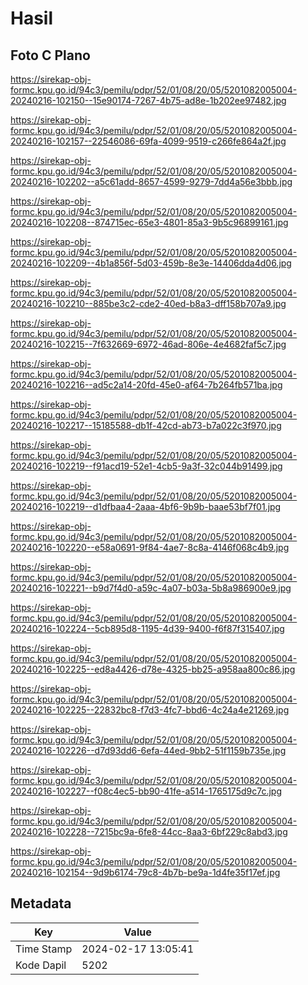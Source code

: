 # Hasil

## Foto C Plano

https://sirekap-obj-formc.kpu.go.id/94c3/pemilu/pdpr/52/01/08/20/05/5201082005004-20240216-102150--15e90174-7267-4b75-ad8e-1b202ee97482.jpg

https://sirekap-obj-formc.kpu.go.id/94c3/pemilu/pdpr/52/01/08/20/05/5201082005004-20240216-102157--22546086-69fa-4099-9519-c266fe864a2f.jpg

https://sirekap-obj-formc.kpu.go.id/94c3/pemilu/pdpr/52/01/08/20/05/5201082005004-20240216-102202--a5c61add-8657-4599-9279-7dd4a56e3bbb.jpg

https://sirekap-obj-formc.kpu.go.id/94c3/pemilu/pdpr/52/01/08/20/05/5201082005004-20240216-102208--874715ec-65e3-4801-85a3-9b5c96899161.jpg

https://sirekap-obj-formc.kpu.go.id/94c3/pemilu/pdpr/52/01/08/20/05/5201082005004-20240216-102209--4b1a856f-5d03-459b-8e3e-14406dda4d06.jpg

https://sirekap-obj-formc.kpu.go.id/94c3/pemilu/pdpr/52/01/08/20/05/5201082005004-20240216-102210--885be3c2-cde2-40ed-b8a3-dff158b707a9.jpg

https://sirekap-obj-formc.kpu.go.id/94c3/pemilu/pdpr/52/01/08/20/05/5201082005004-20240216-102215--7f632669-6972-46ad-806e-4e4682faf5c7.jpg

https://sirekap-obj-formc.kpu.go.id/94c3/pemilu/pdpr/52/01/08/20/05/5201082005004-20240216-102216--ad5c2a14-20fd-45e0-af64-7b264fb571ba.jpg

https://sirekap-obj-formc.kpu.go.id/94c3/pemilu/pdpr/52/01/08/20/05/5201082005004-20240216-102217--15185588-db1f-42cd-ab73-b7a022c3f970.jpg

https://sirekap-obj-formc.kpu.go.id/94c3/pemilu/pdpr/52/01/08/20/05/5201082005004-20240216-102219--f91acd19-52e1-4cb5-9a3f-32c044b91499.jpg

https://sirekap-obj-formc.kpu.go.id/94c3/pemilu/pdpr/52/01/08/20/05/5201082005004-20240216-102219--d1dfbaa4-2aaa-4bf6-9b9b-baae53bf7f01.jpg

https://sirekap-obj-formc.kpu.go.id/94c3/pemilu/pdpr/52/01/08/20/05/5201082005004-20240216-102220--e58a0691-9f84-4ae7-8c8a-4146f068c4b9.jpg

https://sirekap-obj-formc.kpu.go.id/94c3/pemilu/pdpr/52/01/08/20/05/5201082005004-20240216-102221--b9d7f4d0-a59c-4a07-b03a-5b8a986900e9.jpg

https://sirekap-obj-formc.kpu.go.id/94c3/pemilu/pdpr/52/01/08/20/05/5201082005004-20240216-102224--5cb895d8-1195-4d39-9400-f6f87f315407.jpg

https://sirekap-obj-formc.kpu.go.id/94c3/pemilu/pdpr/52/01/08/20/05/5201082005004-20240216-102225--ed8a4426-d78e-4325-bb25-a958aa800c86.jpg

https://sirekap-obj-formc.kpu.go.id/94c3/pemilu/pdpr/52/01/08/20/05/5201082005004-20240216-102225--22832bc8-f7d3-4fc7-bbd6-4c24a4e21269.jpg

https://sirekap-obj-formc.kpu.go.id/94c3/pemilu/pdpr/52/01/08/20/05/5201082005004-20240216-102226--d7d93dd6-6efa-44ed-9bb2-51f1159b735e.jpg

https://sirekap-obj-formc.kpu.go.id/94c3/pemilu/pdpr/52/01/08/20/05/5201082005004-20240216-102227--f08c4ec5-bb90-41fe-a514-1765175d9c7c.jpg

https://sirekap-obj-formc.kpu.go.id/94c3/pemilu/pdpr/52/01/08/20/05/5201082005004-20240216-102228--7215bc9a-6fe8-44cc-8aa3-6bf229c8abd3.jpg

https://sirekap-obj-formc.kpu.go.id/94c3/pemilu/pdpr/52/01/08/20/05/5201082005004-20240216-102154--9d9b6174-79c8-4b7b-be9a-1d4fe35f17ef.jpg


## Metadata

| Key        | Value               |
| ---------- | ------------------- |
| Time Stamp | 2024-02-17 13:05:41 |
| Kode Dapil | 5202                |



